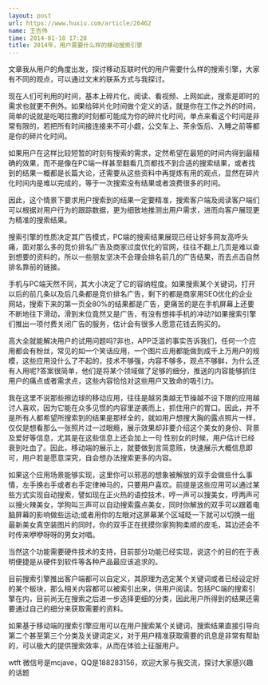```yaml
---
layout: post
url: https://www.huxiu.com/article/26462
name: 王吉伟
time: 2014-01-18 17:28
title: 2014年，用户需要什么样的移动搜索引擎
---
```

文章我从用户的角度出发，探讨移动互联时代的用户需要什么样的搜索引擎，大家有不同的观点，可以通过文末的联系方式与我探讨。

现在人们可利用的时间，基本上碎片化，阅读、看视频、上网如此，搜索是即时的需求也就更不例外。如果给碎片化时间做个定义的话，就是你在工作之外的时间，简单的说就是吃喝拉撒的时刻都可能成为你的碎片化时间，单点来看这个时间是非常有限的，若把所有时间接连接来不可小觑，公交车上、茶余饭后、入睡之前等都是你的碎片化时间。　　

如果用户在这样比较短暂的时刻有搜索的需求，定然希望在最短的时间内得到最精确的效果，而不是像在PC端一样甚至翻看几页都找不到合适的搜索结果，或者找到的结果一概都是长篇大论，还需要从这些资料中再提炼有用的观点，显然在碎片化时间内是难以完成的，等于一次搜索没有结果或者浪费很多的时间。　　

因此，这个情景下要求用户搜索到的结果一定要精准，搜索客户端及阅读客户端们可以根据对用户行为的跟踪数据，更为细致地推测出用户需求，进而向客户展现更为精准的搜索结果。

搜索引擎的性质决定其广告模式，PC端的搜索结果展现已经让好多网友高呼头痛，面对那么多的竞价排名广告及商家过度优化的官网，往往不翻上几页是难以查到想要的资料的，所以一些朋友坚决不会理会排名前几的广告结果，而去点击自然排名靠前的链接。　　

手机与PC端天然不同，其大小决定了它的容纳程度。如果搜索某个关键词，打开以后的前几条以及后几条都是竞价排名广告，剩下的都是商家用SEO优化的企业网站，搜索下来的第一页全80%的结果都是广告，更痛苦的是在手机屏幕上还要不断地往下滑动，滑到末位竟然又是广告，有没有想摔手机的冲动?如果搜索引擎们推出一项付费关闭广告的服务，估计会有很多人愿意花钱去购买的。

高大全就能解决用户的试用问题吗?非也，APP泛滥的事实告诉我们，任何一个应用都会有粉丝，常见的如一个笑话应用，一个图片应用都能做到成千上万用户的规模，这些应用没什么了不起的，技术不够强，内容不够多，观点不够鲜，为什么还有人用呢?答案很简单，他们是将某个领域做了足够的细分，推送的内容能够抓住用户的痛点或者需求点，这些内容恰恰对这些用户又致命的吸引力。　　

我在这里不说那些擦边球的移动应用，往往是越另类越无节操越不设下限的应用越讨人喜欢，因为它能在众多见惯的内容里逆袭而上，抓住用户的胃口。因此，并不是所有人都希望所搜索到的结果是那样全的，就如用户想搜大胸的露点照片一样，仅仅是想看那么一张照片过一过眼瘾，展示效果却非要介绍这个美女的身份、背景及爱好等信息，尤其是在这些信息上还会加上一句 性别女的时候，用户估计已经衰到吐血了。因此，移动端的展示上，就要做到言简意赅，快速展示大概信息即可，用户若是愿意深究，自会想办法搜索更多的内容。

如果这个应用场景能够实现，这里你可以邪恶的想象被解放的双手会做些什么事情，左手换右手或者右手定律神马的，只要用户喜欢。前提是这些应用可以通过某些方式实现自动搜索，譬如现在正火热的语控技术，哼一声可以搜美女，哼两声可以搜火辣美女，学狗叫三声可以自动搜索露点美女，同时你解放的双手可以跟着电脑屏幕的影响做些运动;或者用你的左眼对这屏幕某个区域眨一下就可以切换一组最新美女真空装图片的同时，你的双手正在抚摸你家狗狗柔顺的皮毛，耳边还会不时传来咿咿呀呀的男女对唱。　　

当然这个功能需要硬件技术的支持，目前部分功能已经实现，说这个的目的在于表明便捷是从硬件到软件等各种产品最应该追求的。

目前搜索引擎推出客户端都可以自定义，其原理为选定某个关键词或者已经设定好的某个板块，那么相关内容都可以被索引出来，供用户阅读。包括PC端的搜索引擎在内，目前尚无在搜索之后进一步选择更细的分类，因此用户所得到的结果还需要通过自己的细分来获取需要的资料。　　

如果基于移动端的搜索引擎应用可以在用户搜索某个关键词，搜索结果直接引导向第二个甚至第三个分类及关键词定义，对于用户精准获取需要的讯息是非常有帮助的，可以极大的提供搜索效率，从而在体验上征服用户。　　

wtft 微信号是mcjave，QQ是188283156，欢迎大家与我交流，探讨大家感兴趣的话题

